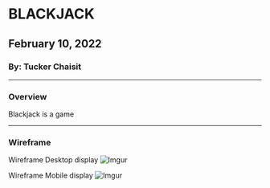 # BLACKJACK

## February 10, 2022

### By: Tucker Chaisit


*** 

### Overview

Blackjack is a game

***

### Wireframe
Wireframe Desktop display
![Imgur](https://i.imgur.com/8VKfEss.png)

Wireframe Mobile display
![Imgur](https://i.imgur.com/ybOR8nE.png)